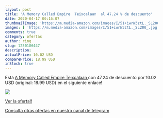 ```yaml
---
layout: post
title: 'A Memory Called Empire  Teixcalaan  al 47.24 % de descuento'
date: 2020-04-17 00:16:07
thumbnailImage: 'https://m.media-amazon.com/images/I/51+iwrW3ztL._SL200_.jpg'
images: [ 'https://m.media-amazon.com/images/I/51+iwrW3ztL._SL200_.jpg' ]
comments: true
category: ofertas
author: ring
slug: 1250186447
description:
actualPrice: 10.02 USD
comparePrice: 18.99 USD
inStock: true
---
```


Está [A Memory Called Empire  Teixcalaan ](https://www.amazon.com/dp/1250186447/?tag=redken08-20) con 47.24 de descuento por 10.02 USD (original: 18.99 USD) en el siguiente enlace!

[![](https://m.media-amazon.com/images/I/51+iwrW3ztL._SL200_.jpg)](https://www.amazon.com/dp/1250186447/?tag=redken08-20)

[Ver la oferta!!](https://www.amazon.com/dp/1250186447/?tag=redken08-20)

[Consulta otras ofertas en nuestro canal de telegram](https://t.me/s/ofertas25)
